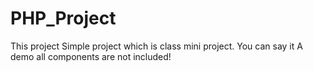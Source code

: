# PHP_Project
This project Simple project which is class mini project. You can say it A demo all components are not included!
